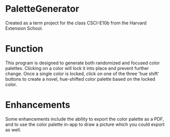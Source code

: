 # PaletteGenerator
Created as a term project for the class CSCI-E10b from the Harvard Extension School. 

# Function
This program is designed to generate both randomized and focused color palettes. Clicking on a color will lock it into place and prevent further change. Once a single color is locked, click on one of the three 'hue shift' buttons to create a novel, hue-shifted color palette based on the locked color. 

# Enhancements
Some enhancements include the ability to export the color palette as a PDF, and to use the color palette in-app to draw a picture which you could export as well. 
